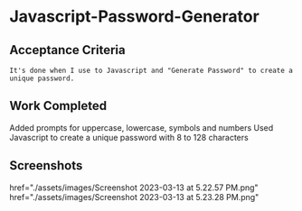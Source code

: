 # Javascript-Password-Generator

## Acceptance Criteria
    
    It's done when I use to Javascript and "Generate Password" to create a unique password.

## Work Completed

Added prompts for uppercase, lowercase, symbols and numbers
Used Javascript to create a unique password with 8 to 128 characters

## Screenshots

href="./assets/images/Screenshot 2023-03-13 at 5.22.57 PM.png"
href="./assets/images/Screenshot 2023-03-13 at 5.23.28 PM.png"

